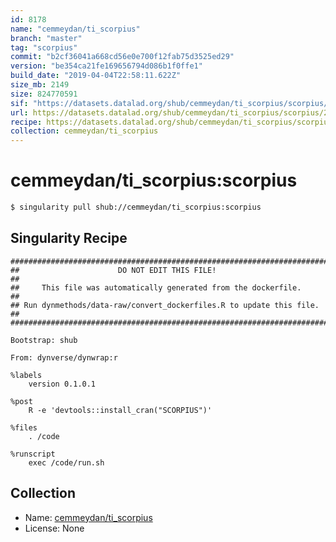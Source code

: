 ```yaml
---
id: 8178
name: "cemmeydan/ti_scorpius"
branch: "master"
tag: "scorpius"
commit: "b2cf36041a668cd56e0e700f12fab75d3525ed29"
version: "be354ca21fe169656794d086b1f0ffe1"
build_date: "2019-04-04T22:58:11.622Z"
size_mb: 2149
size: 824770591
sif: "https://datasets.datalad.org/shub/cemmeydan/ti_scorpius/scorpius/2019-04-04-b2cf3604-be354ca2/be354ca21fe169656794d086b1f0ffe1.simg"
url: https://datasets.datalad.org/shub/cemmeydan/ti_scorpius/scorpius/2019-04-04-b2cf3604-be354ca2/
recipe: https://datasets.datalad.org/shub/cemmeydan/ti_scorpius/scorpius/2019-04-04-b2cf3604-be354ca2/Singularity
collection: cemmeydan/ti_scorpius
---
```


# cemmeydan/ti_scorpius:scorpius

```bash
$ singularity pull shub://cemmeydan/ti_scorpius:scorpius
```

## Singularity Recipe

```singularity
########################################################################
##                      DO NOT EDIT THIS FILE!                        ##
##     This file was automatically generated from the dockerfile.     ##
## Run dynmethods/data-raw/convert_dockerfiles.R to update this file. ##
########################################################################

Bootstrap: shub

From: dynverse/dynwrap:r

%labels
    version 0.1.0.1

%post
    R -e 'devtools::install_cran("SCORPIUS")'

%files
    . /code

%runscript
    exec /code/run.sh
```

## Collection

 - Name: [cemmeydan/ti_scorpius](https://github.com/cemmeydan/ti_scorpius)
 - License: None

